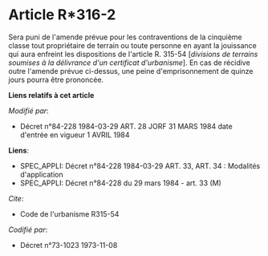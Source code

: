 # Article R*316-2

Sera puni de l'amende prévue pour les contraventions de la cinquième classe tout  propriétaire de terrain ou toute personne
en ayant la jouissance qui aura enfreint les dispositions de l'article R. 315-54 [*divisions de terrains soumises à la
délivrance d'un certificat d'urbanisme*]. En cas de récidive outre l'amende prévue ci-dessus, une peine d'emprisonnement de
quinze jours pourra être prononcée.

**Liens relatifs à cet article**

_Modifié par_:

  - Décret n°84-228 1984-03-29 ART. 28 JORF 31 MARS 1984 date d'entrée en vigueur 1 AVRIL 1984

**Liens**:

  - SPEC_APPLI: Décret n°84-228 1984-03-29 ART. 33, ART. 34 : Modalités d'application
  - SPEC_APPLI: Décret n°84-228 du 29 mars 1984 - art. 33 (M)

_Cite_:

  - Code de l'urbanisme R315-54

_Codifié par_:

  - Décret n°73-1023 1973-11-08
